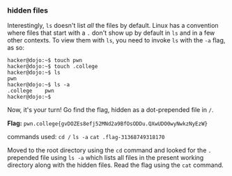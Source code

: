 ### hidden files 

Interestingly, `ls` doesn't list _all_ the files by default. Linux has a convention where files that start with a `.` don't show up by default in `ls` and in a few other contexts. To view them with `ls`, you need to invoke `ls` with the `-a` flag, as so:

```console
hacker@dojo:~$ touch pwn
hacker@dojo:~$ touch .college
hacker@dojo:~$ ls
pwn
hacker@dojo:~$ ls -a
.college	pwn
hacker@dojo:~$
```

Now, it's your turn! Go find the flag, hidden as a dot-prepended file in `/`.

**Flag:** `pwn.college{gvDOZEs8efj52MNd2a9BfOsODDu.QXwUDO0wyNwkzNyEzW}`

commands used: 
`cd /`
`ls -a`
`cat .flag-31368749318170`

Moved to the root directory using the `cd`  command and looked for the `.` prepended file using `ls -a` which lists all files in the present working directory along with the hidden files. 
Read the flag using the `cat` command. 

